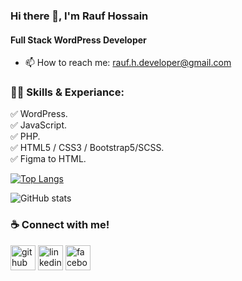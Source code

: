 ### Hi there 👋, I'm Rauf Hossain
#### Full Stack WordPress Developer

- 📫 How to reach me: rauf.h.developer@gmail.com


### 👨‍💻 Skills & Experiance: </br>
✅ WordPress.</br>
✅ JavaScript.</br>
✅ PHP.</br>
✅ HTML5 / CSS3 / Bootstrap5/SCSS.</br>
✅ Figma to HTML.</br>

[![Top Langs](https://github-readme-stats.vercel.app/api/top-langs/?username=skshami)](https://github.com/anuraghazra/github-readme-stats)


![GitHub stats](https://github-readme-stats.vercel.app/api?username=skshami&show_icons=true&count_private=true)  



###  ☕ Connect with me! </br>
[<img src='https://cdn.jsdelivr.net/npm/simple-icons@3.0.1/icons/github.svg' alt='github' height='40'>](https://github.com/dev-raufhossain)  [<img src='https://cdn.jsdelivr.net/npm/simple-icons@3.0.1/icons/linkedin.svg' alt='linkedin' height='40'>](https://www.linkedin.com/in/raufhossain-dev/)   [<img src='https://cdn.jsdelivr.net/npm/simple-icons@3.0.1/icons/facebook.svg' alt='facebook' height='40'>](https://www.facebook.com/RaufHossain.dev/)  
